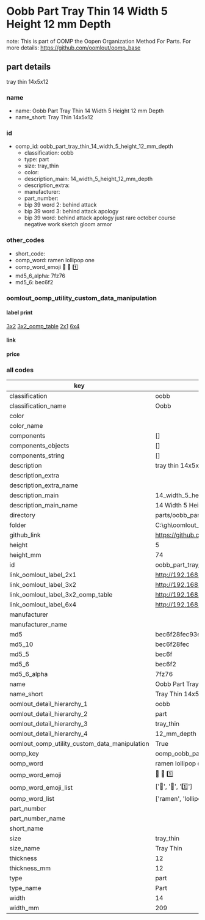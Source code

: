 # Oobb Part Tray Thin 14 Width 5 Height 12 mm Depth  

note: This is part of OOMP the Oopen Organization Method For Parts. For more details: https://github.com/oomlout/oomp_base

##  part details
  



tray thin 14x5x12



### name
* name: Oobb Part Tray Thin 14 Width 5 Height 12 mm Depth
* name_short: Tray Thin 14x5x12 
### id
* oomp_id: oobb_part_tray_thin_14_width_5_height_12_mm_depth
  * classification: oobb
  * type: part
  * size: tray_thin
  * color: 
  * description_main: 14_width_5_height_12_mm_depth
  * description_extra: 
  * manufacturer: 
  * part_number: 
  * bip 39 word 2: behind attack
  * bip 39 word 3: behind attack apology
  * bip 39 word: behind attack apology just rare october course negative work sketch gloom armor

### other_codes
* short_code: 
* oomp_word: ramen lollipop one
* oomp_word_emoji :ramen: :lollipop: :one:
* md5_6_alpha: 7fz76
* md5_6: bec6f2






### oomlout_oomp_utility_custom_data_manipulation
#### label print
[3x2](http://192.168.1.245:1112/?label=oomp%207fz76)
[3x2_oomp_table](http://192.168.1.108:1112/?label=oomp%207fz76)
[2x1](http://192.168.1.242:1112/?label=oomp%207fz76)
[6x4](http://192.168.1.55:1112/?label=oomp%207fz76)    

#### link

                              

#### price







### all codes 
| key | value |  
| --- | --- |  
| classification | oobb |  
| classification_name | Oobb |  
| color |  |  
| color_name |  |  
| components | [] |  
| components_objects | [] |  
| components_string | [] |  
| description | tray thin 14x5x12 |  
| description_extra |  |  
| description_extra_name |  |  
| description_main | 14_width_5_height_12_mm_depth |  
| description_main_name | 14 Width 5 Height 12 mm Depth |  
| directory | parts/oobb_part_tray_thin_14_width_5_height_12_mm_depth |  
| folder | C:\gh\oomlout_oobb_version_4_generated_parts\parts\oobb_part_tray_thin_14_width_5_height_12_mm_depth |  
| github_link | https://github.com/oomlout/oomlout_oomp_part_src/tree/main/parts/oobb_part_tray_thin_14_width_5_height_12_mm_depth |  
| height | 5 |  
| height_mm | 74 |  
| id | oobb_part_tray_thin_14_width_5_height_12_mm_depth |  
| link_oomlout_label_2x1 | http://192.168.1.242:1112/?label=oomp%207fz76 |  
| link_oomlout_label_3x2 | http://192.168.1.245:1112/?label=oomp%207fz76 |  
| link_oomlout_label_3x2_oomp_table | http://192.168.1.108:1112/?label=oomp%207fz76 |  
| link_oomlout_label_6x4 | http://192.168.1.55:1112/?label=oomp%207fz76 |  
| manufacturer |  |  
| manufacturer_name |  |  
| md5 | bec6f28fec93e62a6459079614c398a4 |  
| md5_10 | bec6f28fec |  
| md5_5 | bec6f |  
| md5_6 | bec6f2 |  
| md5_6_alpha | 7fz76 |  
| name | Oobb Part Tray Thin 14 Width 5 Height 12 mm Depth |  
| name_short | Tray Thin 14x5x12  |  
| oomlout_detail_hierarchy_1 | oobb |  
| oomlout_detail_hierarchy_2 | part |  
| oomlout_detail_hierarchy_3 | tray_thin |  
| oomlout_detail_hierarchy_4 | 12_mm_depth |  
| oomlout_oomp_utility_custom_data_manipulation | True |  
| oomp_key | oomp_oobb_part_tray_thin_14_width_5_height_12_mm_depth |  
| oomp_word | ramen lollipop one |  
| oomp_word_emoji | :ramen: :lollipop: :one: |  
| oomp_word_emoji_list | [':ramen:', ':lollipop:', ':one:'] |  
| oomp_word_list | ['ramen', 'lollipop', 'one'] |  
| part_number |  |  
| part_number_name |  |  
| short_name |  |  
| size | tray_thin |  
| size_name | Tray Thin |  
| thickness | 12 |  
| thickness_mm | 12 |  
| type | part |  
| type_name | Part |  
| width | 14 |  
| width_mm | 209 |  
